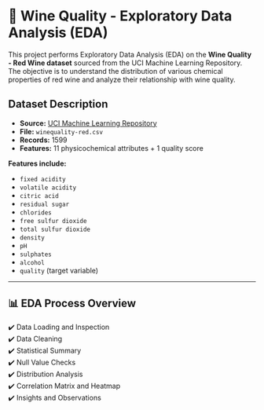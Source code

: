 # 🍷 Wine Quality - Exploratory Data Analysis (EDA)
This project performs Exploratory Data Analysis (EDA) on the **Wine Quality - Red Wine dataset** sourced from the UCI Machine Learning Repository. The objective is to understand the distribution of various chemical properties of red wine and analyze their relationship with wine quality.

## Dataset Description

- **Source:** [UCI Machine Learning Repository](https://archive.ics.uci.edu/ml/datasets/wine+quality)
- **File:** `winequality-red.csv`
- **Records:** 1599
- **Features:** 11 physicochemical attributes + 1 quality score

**Features include:**
- `fixed acidity`
- `volatile acidity`
- `citric acid`
- `residual sugar`
- `chlorides`
- `free sulfur dioxide`
- `total sulfur dioxide`
- `density`
- `pH`
- `sulphates`
- `alcohol`
- `quality` (target variable)
---

## 📊 EDA Process Overview

✔️ Data Loading and Inspection  
✔️ Data Cleaning   
✔️ Statistical Summary  
✔️ Null Value Checks  
✔️ Distribution Analysis   
✔️ Correlation Matrix and Heatmap  
✔️ Insights and Observations


